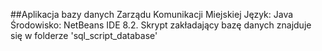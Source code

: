 ##Aplikacja bazy danych Zarządu Komunikacji Miejskiej
Język: Java
Środowisko: NetBeans IDE 8.2.
Skrypt zakładający bazę danych znajduje się w folderze 'sql_script_database' 
